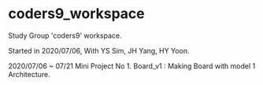 # coders9_workspace
Study Group 'coders9' workspace.

Started in 2020/07/06,
With YS Sim, JH Yang, HY Yoon.

2020/07/06 ~ 07/21
Mini Project No 1. Board_v1 : Making Board with model 1 Architecture.
